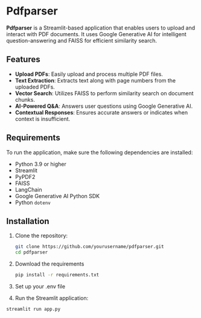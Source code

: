 # Pdfparser

**Pdfparser** is a Streamlit-based application that enables users to upload and interact with PDF documents. It uses Google Generative AI for intelligent question-answering and FAISS for efficient similarity search.

## Features

- **Upload PDFs**: Easily upload and process multiple PDF files.
- **Text Extraction**: Extracts text along with page numbers from the uploaded PDFs.
- **Vector Search**: Utilizes FAISS to perform similarity search on document chunks.
- **AI-Powered Q&A**: Answers user questions using Google Generative AI.
- **Contextual Responses**: Ensures accurate answers or indicates when context is insufficient.

## Requirements

To run the application, make sure the following dependencies are installed:

- Python 3.9 or higher
- Streamlit
- PyPDF2
- FAISS
- LangChain
- Google Generative AI Python SDK
- Python `dotenv`

## Installation

1. Clone the repository:
   ```bash
   git clone https://github.com/yourusername/pdfparser.git
   cd pdfparser

2. Download the requirements
   ```bash
   pip install -r requirements.txt

3. Set up your .env file

4. Run the Streamlit application:
```bash
streamlit run app.py
